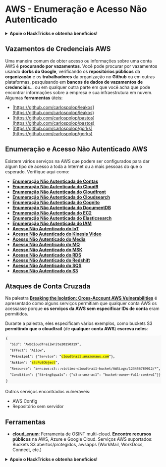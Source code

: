 # AWS - Enumeração e Acesso Não Autenticado

<details>

<summary><strong>Apoie o HackTricks e obtenha benefícios!</strong></summary>

* Se você deseja ver sua **empresa anunciada no HackTricks** ou se deseja acessar a **última versão do PEASS ou baixar o HackTricks em PDF**, confira os [**PLANOS DE ASSINATURA**](https://github.com/sponsors/carlospolop)!
* Adquira o [**oficial PEASS & HackTricks swag**](https://peass.creator-spring.com)
* Descubra [**The PEASS Family**](https://opensea.io/collection/the-peass-family), nossa coleção exclusiva de [**NFTs**](https://opensea.io/collection/the-peass-family)
* **Junte-se ao** 💬 [**grupo do Discord**](https://discord.gg/hRep4RUj7f) ou ao [**grupo do telegram**](https://t.me/peass) ou **siga-me** no **Twitter** 🐦 [**@carlospolopm**](https://twitter.com/carlospolopm).
* **Compartilhe suas técnicas de hacking enviando PRs para os repositórios do** [**HackTricks**](https://github.com/carlospolop/hacktricks) e [**HackTricks Cloud**](https://github.com/carlospolop/hacktricks-cloud) no Github.

</details>

## Vazamentos de Credenciais AWS

Uma maneira comum de obter acesso ou informações sobre uma conta AWS é **procurando por vazamentos**. Você pode procurar por vazamentos usando **dorks do Google**, verificando os **repositórios públicos** da **organização** e os **trabalhadores** da organização no **Github** ou em outras plataformas, pesquisando em **bancos de dados de vazamentos de credenciais**... ou em qualquer outra parte em que você acha que pode encontrar informações sobre a empresa e sua infraestrutura em nuvem.\
Algumas **ferramentas** úteis:

* [https://github.com/carlospolop/leakos](https://github.com/carlospolop/leakos)
* [https://github.com/carlospolop/pastos](https://github.com/carlospolop/pastos)
* [https://github.com/carlospolop/gorks](https://github.com/carlospolop/gorks)

## Enumeração e Acesso Não Autenticado AWS

Existem vários serviços na AWS que podem ser configurados para dar algum tipo de acesso a toda a Internet ou a mais pessoas do que o esperado. Verifique aqui como:

* ****[**Enumeração Não Autenticada de Contas**](aws-accounts-unauthenticated-enum.md)****
* ****[**Enumeração Não Autenticada do Cloud9**](broken-reference)****
* ****[**Enumeração Não Autenticada do Cloudfront**](aws-cloudfront-unauthenticated-enum.md)****
* ****[**Enumeração Não Autenticada do Cloudsearch**](broken-reference)****
* ****[**Enumeração Não Autenticada do Cognito**](aws-cognito-unauthenticated-enum.md)****
* ****[**Enumeração Não Autenticada do DocumentDB**](aws-documentdb-enum.md)****
* ****[**Enumeração Não Autenticada do EC2**](aws-ec2-unauthenticated-enum.md)****
* ****[**Enumeração Não Autenticada do Elasticsearch**](aws-elasticsearch-unauthenticated-enum.md)****
* ****[**Enumeração Não Autenticada do IAM**](../../aws-pentesting/aws-unauthenticated-enum-access/aws-iam-and-sts-unauthenticated-enum.md)****
* ****[**Acesso Não Autenticado do IoT**](aws-iot-unauthenticated-enum.md)****
* ****[**Acesso Não Autenticado do Kinesis Video**](aws-kinesis-video-unauthenticated-enum.md)****
* ****[**Acesso Não Autenticado do Media**](aws-media-unauthenticated-enum.md)****
* ****[**Acesso Não Autenticado do MQ**](aws-mq-unauthenticated-enum.md)****
* ****[**Acesso Não Autenticado do MSK**](aws-msk-unauthenticated-enum.md)****
* ****[**Acesso Não Autenticado do RDS**](aws-rds-unauthenticated-enum.md)****
* ****[**Acesso Não Autenticado do Redshift**](aws-redshift-unauthenticated-enum.md)****
* ****[**Acesso Não Autenticado do SQS**](aws-sqs-unauthenticated-enum.md)****
* ****[**Acesso Não Autenticado do S3**](aws-s3-unauthenticated-enum.md)****

## Ataques de Conta Cruzada

Na palestra [**Breaking the Isolation: Cross-Account AWS Vulnerabilities**](https://www.youtube.com/watch?v=JfEFIcpJ2wk) é apresentado como alguns serviços permitiam que qualquer conta AWS os acessasse porque **os serviços da AWS sem especificar IDs de conta** eram permitidos.

Durante a palestra, eles especificam vários exemplos, como buckets S3 **permitindo que o cloudtrail** (de **qualquer conta AWS**) **escreva neles**:

![](<../../../.gitbook/assets/image (38) (1).png>)

Outros serviços encontrados vulneráveis:

* AWS Config
* Repositório sem servidor

## Ferramentas

* [**cloud\_enum**](https://github.com/initstring/cloud\_enum): Ferramenta de OSINT multi-cloud. **Encontre recursos públicos** na AWS, Azure e Google Cloud. Serviços AWS suportados: Buckets S3 abertos/protegidos, awsapps (WorkMail, WorkDocs, Connect, etc.) 

<details>

<summary><strong>Apoie o HackTricks e obtenha benefícios!</strong></summary>

* Se você deseja ver sua **empresa anunciada no HackTricks** ou se deseja acessar a **última versão do PEASS ou baixar o HackTricks em PDF**, confira os [**PLANOS DE ASSINATURA**](https://github.com/sponsors/carlospolop)!
* Adquira o [**oficial PEASS & HackTricks swag**](https://peass.creator-spring.com)
* Descubra [**The PEASS Family**](https://opensea.io/collection/the-peass-family), nossa coleção exclusiva de [**NFTs**](https://opensea.io/collection/the-peass-family)
* **Junte-se ao** 💬 [**grupo do Discord**](https://discord.gg/hRep4RUj7f) ou ao [**grupo do telegram**](https://t.me/peass) ou **siga-me** no **Twitter** 🐦 [**@carlospolopm**](https://twitter.com/carlospolopm).
* **Compartilhe suas técnicas de hacking enviando PRs para os repositórios do** [**HackTricks**](https://github.com/carlospolop/hacktricks) e [**HackTricks Cloud**](https://github.com/carlospolop/hacktricks-cloud) no Github.

</details>